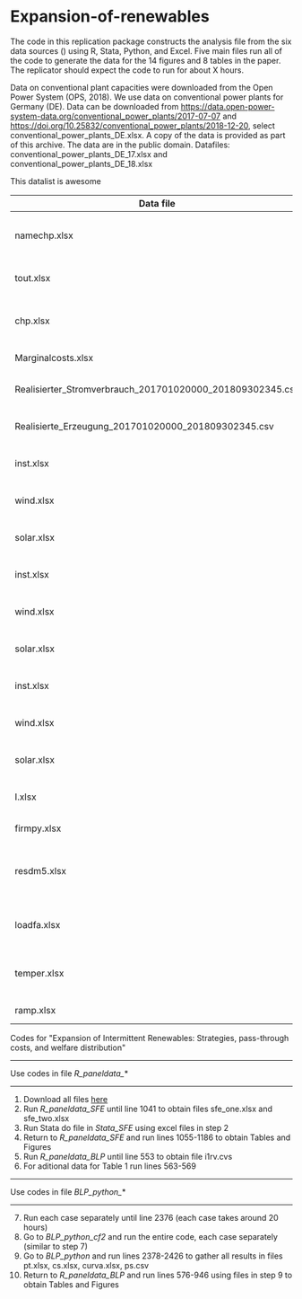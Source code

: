 # Expansion-of-renewables
The code in this replication package constructs the analysis file from the six data sources () using R, Stata, Python, and Excel. Five main files run all of the code to generate the data for the 14 figures and 8 tables in the paper. The replicator should expect the code to run for about X hours.

Data on conventional plant capacities were downloaded from the Open Power System (OPS, 2018). We use data on conventional power plants for Germany (DE). Data can be downloaded from https://data.open-power-system-data.org/conventional_power_plants/2017-07-07 and https://doi.org/10.25832/conventional_power_plants/2018-12-20, select conventional_power_plants_DE.xlsx. A copy of the data is provided as part of this archive. The data are in the public domain.
Datafiles: conventional_power_plants_DE_17.xlsx and conventional_power_plants_DE_18.xlsx





This datalist is awesome 

| Data file                                                  | Source                                         |  Notes|  Provided                     |
| ---------------------------------------------------------- |------------------------------------------------| ------| ----------------------------- |
| namechp.xlsx                                               |- plant capacitites                             | Combines data from OPP and ENTSO-E    |                   |
| tout.xlsx                                                  |- outage ENTSOE of all plants                   |       |                   |
| chp.xlsx                                                   |- chp data consumption and probabilities        |       |                   |
| Marginalcosts.xlsx                                         |- fuel and Co2 costs                            |       |                   |
| Realisierter_Stromverbrauch_201701020000_201809302345.csv  |- Actual electricity demand                     |       |                   |
| Realisierte_Erzeugung_201701020000_201809302345.csv        |- Actual electricity production                 |       |                   |
| inst.xlsx                                                  |- prices of electricity, coal, gas, oil         |       |                   |
| wind.xlsx                                                  |- Hourly wind data per plant                    |       |                   |
| solar.xlsx                                                 |- Hourly wind data per plant                    |       |                   |
| inst.xlsx                                                  |- prices of electricity, coal, gas, oil         |       |                   |
| wind.xlsx                                                  |- Hourly wind data per plant                    |       |                   |
| solar.xlsx                                                 |- Hourly wind data per plant                    |       |                   |
| inst.xlsx                                                  |- prices of electricity, coal, gas, oil         |       |                   |
| wind.xlsx                                                  |- Hourly wind data per plant                    |       |                   |
| solar.xlsx                                                 |- Hourly wind data per plant                    |       |                   |
| I.xlsx                                                     |- Electricity prod per plant                    |       |                   |
| firmpy.xlsx                                                |- firms and plants match                        |       |                   |
| resdm5.xlsx                                                | - Electricity prod per tech, demand, renewables|       |                   |
| loadfa.xlsx                                                |- load factors as actual prod in hour           |       |                   |
| temper.xlsx                                                |- temperatures per plant location               |       |                   |
| ramp.xlsx                                                  |- Ramping costs                                 |       |                   |



Codes for "Expansion of Intermittent Renewables: Strategies, pass-through costs, and welfare distribution"

**************************************************************************************
Use codes in file *R_paneldata_**
**************************************************************************************
1. Download all files [here](https://mega.nz/folder/eckSFQYK#smoBcJIp-vna-XvnHdCZQg)
2. Run *R_paneldata_SFE* until line 1041 to obtain files sfe_one.xlsx and sfe_two.xlsx
3. Run Stata do file in *Stata_SFE* using excel files in step 2
4. Return to *R_paneldata_SFE* and run lines 1055-1186 to obtain Tables and Figures
5. Run *R_paneldata_BLP* until line 553 to obtain file i1rv.cvs
6. For aditional data for Table 1 run lines 563-569

**************************************************************************************
Use codes in file *BLP_python_**
**************************************************************************************
7. Run each case separately until line 2376 (each case takes around 20 hours)
8. Go to *BLP_python_cf2* and run the entire code, each case separately (similar to step 7)
9. Go to *BLP_python* and run lines 2378-2426 to gather all results in files pt.xlsx, cs.xlsx, curva.xlsx, ps.csv
10. Return to *R_paneldata_BLP* and run lines 576-946 using files in step 9 to obtain Tables and Figures
